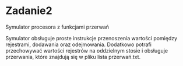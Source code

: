 # Zadanie2
Symulator procesora z funkcjami przerwań

Symulator obsługuje proste instrukcje przenoszenia wartości pomiędzy rejestrami, dodawania oraz odejmowania. 
Dodatkowo potrafi przechowywać wartości rejestrów na oddzielnym stosie i obsługuje przerwania, które znajdują się w pliku lista przerwań.txt.
